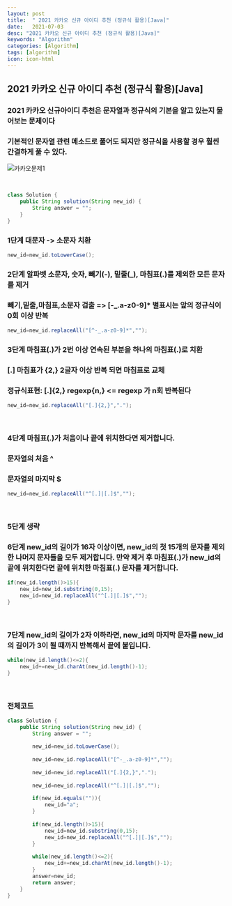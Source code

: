```yaml
---
layout: post
title:  " 2021 카카오 신규 아이디 추천 (정규식 활용)[Java]"
date:   2021-07-03
desc: "2021 카카오 신규 아이디 추천 (정규식 활용)[Java]"
keywords: "Algorithm"
categories: [Algorithm]
tags: [algorithm]
icon: icon-html
---
```


2021 카카오 신규 아이디 추천 (정규식 활용)[Java]
------

### 2021 카카오 신규아이디 추천은 문자열과 정규식의 기본을 알고 있는지 물어보는 문제이다
### 기본적인 문자열 관련 메소드로 풀어도 되지만 정규식을 사용할 경우 훨씬 간결하게 풀 수 있다.

![카카오문제1](https://user-images.githubusercontent.com/37110261/124338954-b116fe80-dbe5-11eb-9833-6978b07d023f.PNG)

<br/>

``` java
class Solution {
    public String solution(String new_id) {
        String answer = "";
    }
}
```

### 1단계 대문자 -> 소문자 치환


``` java
new_id=new_id.toLowerCase();
```

### 2단계 알파벳 소문자, 숫자, 빼기(-), 밑줄(_), 마침표(.)를 제외한 모든 문자를 제거
### 빼기,밑줄,마침표,소문자 검출 => [-_.a-z0-9]*  별표시는 앞의 정규식이 0회 이상 반복
``` java
new_id=new_id.replaceAll("[^-_.a-z0-9]*","");
```

### 3단계 마침표(.)가 2번 이상 연속된 부분을 하나의 마침표(.)로 치환
### [.] 마침표가 {2,} 2글자 이상 반복 되면 마침표로 교체
### 정규식표현: [.]{2,}  regexp{n,} <= regexp 가 n회 반복된다

``` java
new_id=new_id.replaceAll("[.]{2,}",".");
```

<br/>

### 4단계 마침표(.)가 처음이나 끝에 위치한다면 제거합니다.
### 문자열의 처음 ^
### 문자열의 마지막 $

``` java
new_id=new_id.replaceAll("^[.]|[.]$","");
```

<br/>

### 5단계 생략

### 6단계 new_id의 길이가 16자 이상이면, new_id의 첫 15개의 문자를 제외한 나머지 문자들을 모두 제거합니다. 만약 제거 후 마침표(.)가 new_id의 끝에 위치한다면 끝에 위치한 마침표(.) 문자를 제거합니다.

``` java
if(new_id.length()>15){
    new_id=new_id.substring(0,15);
    new_id=new_id.replaceAll("^[.]|[.]$","");
}
```

<br/>

### 7단계 new_id의 길이가 2자 이하라면, new_id의 마지막 문자를 new_id의 길이가 3이 될 때까지 반복해서 끝에 붙입니다.

``` java
while(new_id.length()<=2){
    new_id+=new_id.charAt(new_id.length()-1);
}
```

<br/>

### 전체코드

``` java
class Solution {
    public String solution(String new_id) {
        String answer = "";
        
        new_id=new_id.toLowerCase();
        
        new_id=new_id.replaceAll("[^-_.a-z0-9]*","");
        
        new_id=new_id.replaceAll("[.]{2,}",".");
        
        new_id=new_id.replaceAll("^[.]|[.]$","");
        
        if(new_id.equals("")){
            new_id="a";
        }
        
        if(new_id.length()>15){
            new_id=new_id.substring(0,15);
            new_id=new_id.replaceAll("^[.]|[.]$","");
        }
        
        while(new_id.length()<=2){
            new_id+=new_id.charAt(new_id.length()-1);
        }
        answer=new_id;
        return answer;
    }
}
```

